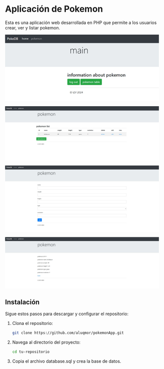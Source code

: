 # Aplicación de Pokemon

Esta es una aplicación web desarrollada en PHP que permite a los usuarios crear, ver y listar pokemon.


![1](images/1.jpg)



![2](images/2.jpg)



![3.2](images/3.jpg)


![4](images/4.jpg)



## Instalación

Sigue estos pasos para descargar y configurar el repositorio:

1. Clona el repositorio:

    ```sh
    git clone https://github.com/aluqmor/pokemonApp.git
    ```

2. Navega al directorio del proyecto:

    ```sh
    cd tu-repositorio
    ```

3. Copia el archivo database.sql y crea la base de datos.

   

